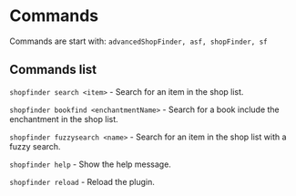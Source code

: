 # Commands

Commands are start with: `advancedShopFinder, asf, shopFinder, sf`

## Commands list

`shopfinder search <item>` - Search for an item in the shop list.

`shopfinder bookfind <enchantmentName>` - Search for a book include the enchantment in the shop list.

`shopfinder fuzzysearch <name>` - Search for an item in the shop list with a fuzzy search.

`shopfinder help` - Show the help message.

`shopfinder reload` - Reload the plugin.